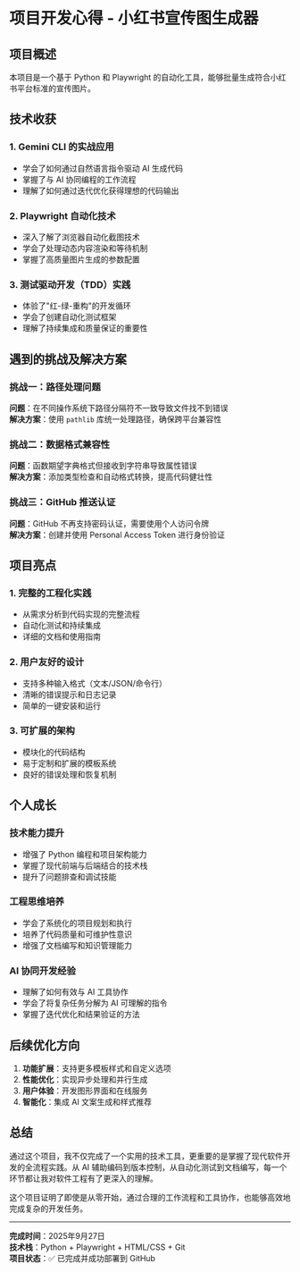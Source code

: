 # 项目开发心得 - 小红书宣传图生成器

## 项目概述
本项目是一个基于 Python 和 Playwright 的自动化工具，能够批量生成符合小红书平台标准的宣传图片。

## 技术收获

### 1. Gemini CLI 的实战应用
- 学会了如何通过自然语言指令驱动 AI 生成代码
- 掌握了与 AI 协同编程的工作流程
- 理解了如何通过迭代优化获得理想的代码输出

### 2. Playwright 自动化技术
- 深入了解了浏览器自动化截图技术
- 学会了处理动态内容渲染和等待机制
- 掌握了高质量图片生成的参数配置

### 3. 测试驱动开发（TDD）实践
- 体验了"红-绿-重构"的开发循环
- 学会了创建自动化测试框架
- 理解了持续集成和质量保证的重要性

## 遇到的挑战及解决方案

### 挑战一：路径处理问题
**问题**：在不同操作系统下路径分隔符不一致导致文件找不到错误  
**解决方案**：使用 `pathlib` 库统一处理路径，确保跨平台兼容性

### 挑战二：数据格式兼容性  
**问题**：函数期望字典格式但接收到字符串导致属性错误  
**解决方案**：添加类型检查和自动格式转换，提高代码健壮性

### 挑战三：GitHub 推送认证
**问题**：GitHub 不再支持密码认证，需要使用个人访问令牌  
**解决方案**：创建并使用 Personal Access Token 进行身份验证

## 项目亮点

### 1. 完整的工程化实践
- 从需求分析到代码实现的完整流程
- 自动化测试和持续集成
- 详细的文档和使用指南

### 2. 用户友好的设计
- 支持多种输入格式（文本/JSON/命令行）
- 清晰的错误提示和日志记录
- 简单的一键安装和运行

### 3. 可扩展的架构
- 模块化的代码结构
- 易于定制和扩展的模板系统
- 良好的错误处理和恢复机制

## 个人成长

### 技术能力提升
- 增强了 Python 编程和项目架构能力
- 掌握了现代前端与后端结合的技术栈
- 提升了问题排查和调试技能

### 工程思维培养
- 学会了系统化的项目规划和执行
- 培养了代码质量和可维护性意识
- 增强了文档编写和知识管理能力

### AI 协同开发经验
- 理解了如何有效与 AI 工具协作
- 学会了将复杂任务分解为 AI 可理解的指令
- 掌握了迭代优化和结果验证的方法

## 后续优化方向

1. **功能扩展**：支持更多模板样式和自定义选项
2. **性能优化**：实现异步处理和并行生成
3. **用户体验**：开发图形界面和在线服务
4. **智能化**：集成 AI 文案生成和样式推荐

## 总结

通过这个项目，我不仅完成了一个实用的技术工具，更重要的是掌握了现代软件开发的全流程实践。从 AI 辅助编码到版本控制，从自动化测试到文档编写，每一个环节都让我对软件工程有了更深入的理解。

这个项目证明了即使是从零开始，通过合理的工作流程和工具协作，也能够高效地完成复杂的开发任务。

---
**完成时间**：2025年9月27日  
**技术栈**：Python + Playwright + HTML/CSS + Git  
**项目状态**：✅ 已完成并成功部署到 GitHub